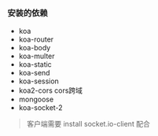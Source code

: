 ##

### 安装的依赖
- koa
- koa-router
- koa-body
- koa-multer
- koa-static
- koa-send
- koa-session
- koa2-cors cors跨域
- mongoose
- koa-socket-2

> 客户端需要 install socket.io-client 配合